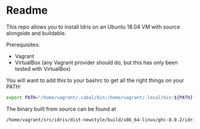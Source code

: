 # Readme

This repo allows you to install Idris on an Ubuntu 18.04 VM with source alongside and buildable.

Prerequisites:
* Vagrant
* VirtualBox (any Vagrant provider should do, but this has only been tested with VirtualBox)

You will want to add this to your bashrc to get all the right things on your PATH:

```sh
export PATH="/home/vagrant/.cabal/bin:/home/vagrant/.local/bin:${PATH}"
```

The binary built from source can be found at

```sh
/home/vagrant/src/idris/dist-newstyle/build/x86_64-linux/ghc-8.0.2/idris-1.3.2/build/idris/idris
```

